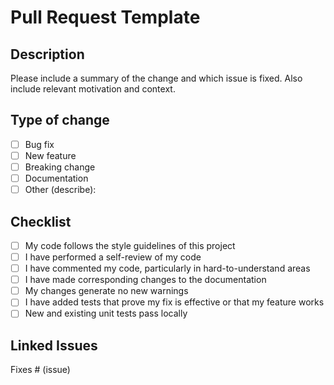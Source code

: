 # Pull Request Template

## Description

Please include a summary of the change and which issue is fixed. Also include relevant motivation and context.

## Type of change

- [ ] Bug fix
- [ ] New feature
- [ ] Breaking change
- [ ] Documentation
- [ ] Other (describe):

## Checklist

- [ ] My code follows the style guidelines of this project
- [ ] I have performed a self-review of my code
- [ ] I have commented my code, particularly in hard-to-understand areas
- [ ] I have made corresponding changes to the documentation
- [ ] My changes generate no new warnings
- [ ] I have added tests that prove my fix is effective or that my feature works
- [ ] New and existing unit tests pass locally

## Linked Issues

Fixes # (issue)
